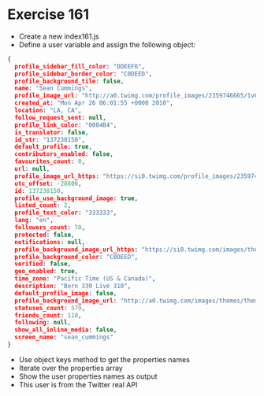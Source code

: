 # Exercise 161

* Create a new index161.js
* Define a user variable and assign the following object:
```json
{
  profile_sidebar_fill_color: "DDEEF6",
  profile_sidebar_border_color: "C0DEED",
  profile_background_tile: false,
  name: "Sean Cummings",
  profile_image_url: "http://a0.twimg.com/profile_images/2359746665/1v6zfgqo8g0d3mk7ii5s_normal.jpeg",
  created_at: "Mon Apr 26 06:01:55 +0000 2010",
  location: "LA, CA",
  follow_request_sent: null,
  profile_link_color: "0084B4",
  is_translator: false,
  id_str: "137238150",
  default_profile: true,
  contributors_enabled: false,
  favourites_count: 0,
  url: null,
  profile_image_url_https: "https://si0.twimg.com/profile_images/2359746665/1v6zfgqo8g0d3mk7ii5s_normal.jpeg",
  utc_offset: -28800,
  id: 137238150,
  profile_use_background_image: true,
  listed_count: 2,
  profile_text_color: "333333",
  lang: "en",
  followers_count: 70,
  protected: false,
  notifications: null,
  profile_background_image_url_https: "https://si0.twimg.com/images/themes/theme1/bg.png",
  profile_background_color: "C0DEED",
  verified: false,
  geo_enabled: true,
  time_zone: "Pacific Time (US & Canada)",
  description: "Born 330 Live 310",
  default_profile_image: false,
  profile_background_image_url: "http://a0.twimg.com/images/themes/theme1/bg.png",
  statuses_count: 579,
  friends_count: 110,
  following: null,
  show_all_inline_media: false,
  screen_name: "sean_cummings"
}
```
* Use object keys method to get the properties names
* Iterate over the properties array
* Show the user properties names as output
* This user is from the Twitter real API
